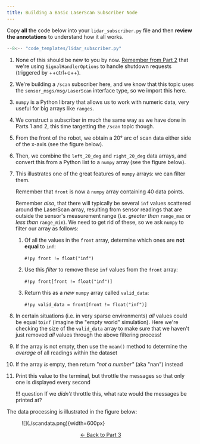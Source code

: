```yaml
---  
title: Building a Basic LaserScan Subscriber Node
---
```


Copy **all** the code below into your `lidar_subscriber.py` file and then **review the annotations** to understand how it all works.

```python title="lidar_subscriber.py"
--8<-- "code_templates/lidar_subscriber.py"
```

1. None of this should be new to you by now. [Remember from Part 2](../part2.md#ex5) that we're using `SignalHandlerOptions` to handle shutdown requests (triggered by ++ctrl+c++).
2. We're building a `/scan` subscriber here, and we know that this topic uses the `sensor_msgs/msg/LaserScan` interface type, so we import this here.
3. `numpy` is a Python library that allows us to work with numeric data, very useful for big arrays like `ranges`.
4. We construct a subscriber in much the same way as we have done in Parts 1 and 2, this time targetting the `/scan` topic though.
5. From the front of the robot, we obtain a 20&deg; arc of scan data either side of the x-axis (see the figure below).

6. Then, we combine the `left_20_deg` and `right_20_deg` data arrays, and convert this from a Python list to a `numpy` array (see the figure below).

7. This illustrates one of the great features of `numpy` arrays: we can filter them.

    Remember that `front` is now a `numpy` array containing 40 data points.
    
    Remember *also*, that there will typically be several `inf` values scattered around the LaserScan array, resulting from sensor readings that are outside the sensor's measurement range (i.e. *greater than* `range_max` or *less than* `range_min`). We need to get rid of these, so we ask `numpy` to filter our array as follows:

    1. Of all the values in the `front` array, determine which ones are **not equal** to `inf`: 
        
        `#!py front != float("inf")`

    1. Use this *filter* to remove these `inf` values from the `front` array:
        
        `#!py front[front != float("inf")]`
    
    1. Return this as a *new* `numpy` array called `valid_data`:

        `#!py valid_data = front[front != float("inf")]`

8. In certain situations (i.e. in very sparse environments) *all* values could be equal to`inf` (imagine the "empty world" simulation). Here we're checking the size of the `valid_data` array to make sure that we haven't just removed *all* values through the above filtering process!

9. If the array is not empty, then use the `mean()` method to determine the *average* of all readings within the dataset
10. If the array *is* empty, then return *"not a number"* (aka "nan") instead 
11. Print this value to the terminal, but throttle the messages so that only one is displayed every second

    !!! question
        If we *didn't* throttle this, what rate would the messages be printed at?

The data processing is illustrated in the figure below:

<figure markdown>
  ![](./scandata.png){width=600px}
</figure>

<p align="center">
  <a href="../../part3#ex4_ret">&#8592; Back to Part 3</a>
</p>